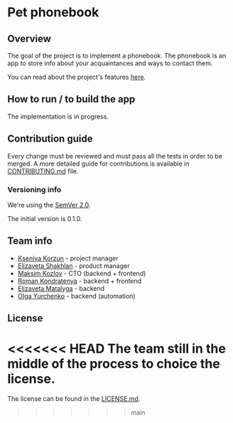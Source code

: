 # Pet phonebook

## Overview

The goal of the project is to implement a phonebook.
The phonebook is an app to store info about your acquaintances and ways to contact them.

You can read about the project's features [here](docs/Features.md).

## How to run / to build the app

The implementation is in progress.

## Contribution guide

Every change must be reviewed and must pass all the tests in order to be merged.
A more detailed guide for contributions is available in [CONTRIBUTING.md](./CONTRIBUTING.md) file.

### Versioning info

We're using the [SemVer 2.0](https://semver.org).

The initial version is 0.1.0.

## Team info

- [Kseniya Korzun](https://github.com/Cassiopeia2107) - project manager
- [Elizaveta Shakhlan](https://github.com/shaklanchik) - product manager
- [Maksim Kozlov](https://github.com/maks2134) - CTO (backend + frontend)
- [Roman Kondratenya](https://github.com/labudap) - backend + frontend
- [Elizaveta Matalyga](https://github.com/spooozy) - backend
- [Olga Yurchenko](https://github.com/Kavinsky228) - backend (automation)

## License

<<<<<<< HEAD
The team still in the middle of the process to choice the license.
=======
The license can be found in the [LICENSE.md](LICENSE.md).
>>>>>>> main
